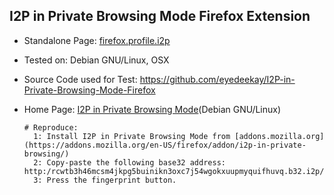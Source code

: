 ## I2P in Private Browsing Mode Firefox Extension

  * Standalone Page: [firefox.profile.i2p](https://github.com/eyedeekay/various-i2p-browsers/tree/master/firefox-extension/)
  * Tested on: Debian GNU/Linux, OSX
  * Source Code used for Test: https://github.com/eyedeekay/I2P-in-Private-Browsing-Mode-Firefox
  * Home Page: [I2P in Private Browsing Mode](https://eyedeekay.github.io/I2P-in-Private-Browsing-Mode-Firefox)(Debian GNU/Linux)

        # Reproduce:
          1: Install I2P in Private Browsing Mode from [addons.mozilla.org](https://addons.mozilla.org/en-US/firefox/addon/i2p-in-private-browsing/)
          2: Copy-paste the following base32 address: http:/rcwtb3h46mcsm4jkpg5buinikn3oxc7j54wgokxuupmyquifhuvq.b32.i2p/
          3: Press the fingerprint button.
